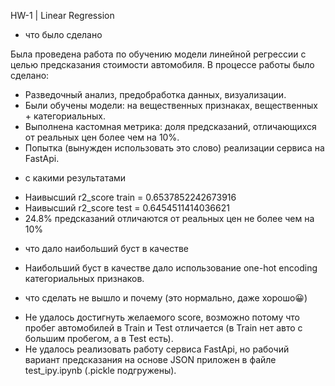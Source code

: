 HW-1 | Linear Regression


* что было сделано

Была проведена работа по обучению модели линейной регрессии с целью предсказания стоимости автомобиля. 
В процессе работы было сделано:
- Разведочный анализ, предобработка данных, визуализации.
- Были обучены модели: на вещественных признаках, вещественных + категориальных.
- Выполнена кастомная метрика: доля предсказаний, отличающихся от реальных цен более чем на 10%.
- Попытка (вынужден использовать это слово) реализации сервиса на FastApi.


* с какими результатами

- Наивысший r2_score train =  0.6537852242673916
- Наивысший r2_score test =  0.6454511414036621
- 24.8% предсказаний отличаются от реальных цен не более чем на 10%


* что дало наибольший буст в качестве

- Наибольший буст в качестве дало использование one-hot encoding категориальных признаков.


* что сделать не вышло и почему (это нормально, даже хорошо😀)

- Не удалось достигнуть желаемого score, возможно потому что пробег автомобилей в Train и Test отличается (в Train нет авто с большим пробегом, а в Test есть).
- Не удалось реализовать работу сервиса FastApi, но рабочий вариант предсказания на основе JSON приложен в файле test_ipy.ipynb (.pickle подгружены).
